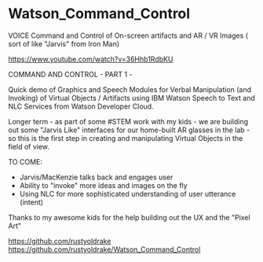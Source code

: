 # Watson_Command_Control
VOICE Command and Control of On-screen artifacts and AR / VR Images ( sort of like "Jarvis" from Iron Man)

https://www.youtube.com/watch?v=36Hhb1RdbKU

COMMAND AND CONTROL - PART 1 - 

Quick demo of Graphics and Speech Modules for Verbal Manipulation (and Invoking) of Virtual Objects / Artifacts using 
IBM Watson Speech to Text and NLC Services from Watson Developer Cloud.

Longer term - as part of some #STEM work with my kids - we are building out some "Jarvis Like" interfaces for our home-built AR glasses in the lab - so this is the first step in creating and manipulating Virtual Objects in the field of view.

TO COME:
- Jarvis/MacKenzie talks back and engages user
- Ability to "invoke" more ideas and images on the fly
- Using NLC for more sophisticated understanding of user utterance (intent)

Thanks to my awesome kids for the help building out the UX and the "Pixel Art"

https://github.com/rustyoldrake
https://github.com/rustyoldrake/Watson_Command_Control
